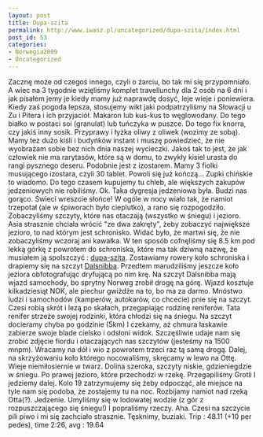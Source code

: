 ```yaml
---
layout: post
title: Dupa-szita
permalink: http://www.iwasz.pl/uncategorized/dupa-szita/index.html
post_id: 53
categories: 
- Norwegia2009
- Uncategorized
---
```


Zacznę może od czegoś innego, czyli o żarciu, bo tak mi się przypomniało. A wiec na 3 tygodnie wzięliśmy komplet travellunchy dla 2 osób na 6 dni i jak pisałem jemy je kiedy mamy już naprawdę dosyć, leje wieje i poniewiera. Kiedy zaś pogoda lepsza, stosujemy wikt jaki podpatrzyliśmy na Słowacji u Zu i Pitera i ich przyjaciół. Makaron lub kus-kus to węglowodany. Do tego białko w postaci soi (granulat) lub tuńczyka w puszce. Do tego fix knorra, czy jakiś inny sosik. Przyprawy i łyżka oliwy z oliwek (wozimy ze sobą). Mamy tez dużo kiśli i budyńków instant i muszę powiedzieć, że nie wyobrażam sobie bez nich dnia naszej wycieczki. Jakoś tak to jest, że jak człowiek nie ma rarytasów, które są w domu, to zwykły kisiel urasta do rangi pysznego deseru. Podobnie jest z izostarem. Mamy 3 fiolki musującego izostara, czyli 30 tablet. Powoli się już kończą... Zupki chińskie to wiadomo. Do tego czasem kupujemy tu chleb, ale większych zakupów jedzeniowych nie robiliśmy. Ok. Taka dygresja jedzeniowa była. Budzi nas gorąco. Świeci wreszcie słońce! W ogóle w nocy wiało tak, że namiot trzepotał (ale w śpiworach było cieplutko), a rano się rozpogodziło. Zobaczyliśmy szczyty, które nas otaczają (wszystko w śniegu) i jezioro. Asia strasznie chciała wrócić "ze dwa zakręty", żeby zobaczyć największe jezioro, to nad którym jest schronisko. Widać było, że martwi się, że nie zobaczyliśmy wczoraj ani kawałka. W ten sposób cofnęliśmy się 8.5 km pod lekką górkę z powrotem do schroniska, które ma tak dziwną nazwę, że musiałem ją spolszczyć : 
[dupa-szita](http://www.djupvasshytta.no/index.php?language=en). Zostawiamy rowery koło schroniska i drapiemy się na szczyt 
[Dalsnibba](http://en.wikipedia.org/wiki/Dalsniba). Przedtem marudziliśmy jeszcze koło jeziora obfotografując dryfującą po nim krę. Na szczyt Dalsnibba mają wjazd samochody, bo sprytny Norweg zrobił drogę na górę. Wjazd kosztuje kilkadziesiąt NOK, ale piechur gwiżdże na to, bo ma za darmo. Mnóstwo ludzi i samochodów (kamperów, autokarów, co chcecie) pnie się na szczyt. Czesi robią skrót i lezą po skałach, przegapiając rodzinę reniferów. Tata renifer strzeże swojej rodzinki, która chłodzi się na śniegu. Na szczyt docieramy chyba po godzinie (5km) I czekamy, aż chmura łaskawie zabierze swoje blade cielsko i odsłoni widok. Szczęśliwie udaje nam się zrobić zdjęcie fiordu i otaczających nas szczytów (jesteśmy na 1500 mnpm). Wracamy na dół i wio z powrotem trzeci raz tą samą drogą. Dalej, na skrzyżowaniu koło którego nocowaliśmy, skręcamy w lewo na Ottę. Wieje niemiłosiernie w twarz. Dolina szeroka, szczyty niskie, gdzieniegdzie w śniegu. Po prawej jezioro, które przechodzi w rzekę. Przegapiliśmy Grotli I jedziemy dalej. Kolo 19 zatrzymujemy się żeby odpocząć, ale miejsce na tyle nam się podoba, że zostajemy tu na noc. Rozbijamy namiot nad rzeką Otta(?). Jedzenie. Umyliśmy się w lodowatej wodzie (z gór z rozpuszczającego się śniegu!) I popraliśmy rzeczy. Aha. Czesi na szczycie pili piwo i mi się zachciało strasznie. Tęsknimy, buziaki. Trip : 48.11 (+10 per pedes), time 2:26, avg : 19.64